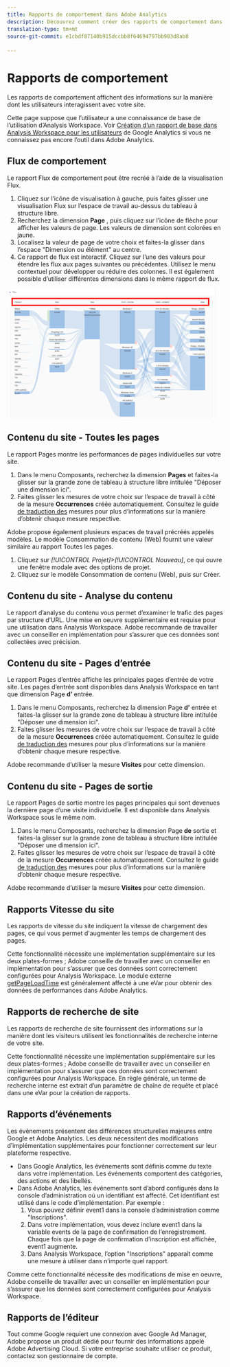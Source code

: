 ```yaml
---
title: Rapports de comportement dans Adobe Analytics
description: Découvrez comment créer des rapports de comportement dans Adobe Analytics
translation-type: tm+mt
source-git-commit: e1cbdf87140b915dccbb8f64694797bb903d8ab8

---
```



# Rapports de comportement

Les rapports de comportement affichent des informations sur la manière dont les utilisateurs interagissent avec votre site.

Cette page suppose que l’utilisateur a une connaissance de base de l’utilisation d’Analysis Workspace. Voir [Création d’un rapport de base dans Analysis Workspace pour les utilisateurs](create-report.md) de Google Analytics si vous ne connaissez pas encore l’outil dans Adobe Analytics.

## Flux de comportement

Le rapport Flux de comportement peut être recréé à l’aide de la visualisation Flux.

1. Cliquez sur l’icône de visualisation à gauche, puis faites glisser une visualisation Flux sur l’espace de travail au-dessus du tableau à structure libre.
2. Recherchez la dimension **Page** , puis cliquez sur l’icône de flèche pour afficher les valeurs de page. Les valeurs de dimension sont colorées en jaune.
3. Localisez la valeur de page de votre choix et faites-la glisser dans l’espace &quot;Dimension ou élément&quot; au centre.
4. Ce rapport de flux est interactif. Cliquez sur l’une des valeurs pour étendre les flux aux pages suivantes ou précédentes. Utilisez le menu contextuel pour développer ou réduire des colonnes. Il est également possible d’utiliser différentes dimensions dans le même rapport de flux.

![Rapport Flux](/help/technotes/ga-to-aa/assets/flow.png)

## Contenu du site - Toutes les pages

Le rapport Pages montre les performances de pages individuelles sur votre site.

1. Dans le menu Composants, recherchez la dimension **Pages** et faites-la glisser sur la grande zone de tableau à structure libre intitulée &quot;Déposer une dimension ici&quot;.
2. Faites glisser les mesures de votre choix sur l’espace de travail à côté de la mesure **Occurrences** créée automatiquement. Consultez le guide [de traduction des](common-metrics.md) mesures pour plus d’informations sur la manière d’obtenir chaque mesure respective.

Adobe propose également plusieurs espaces de travail précréés appelés modèles. Le modèle Consommation de contenu (Web) fournit une valeur similaire au rapport Toutes les pages.

1. Cliquez sur *[!UICONTROL Projet]>[!UICONTROL Nouveau]*, ce qui ouvre une fenêtre modale avec des options de projet.
2. Cliquez sur le modèle Consommation de contenu (Web), puis sur Créer.

## Contenu du site - Analyse du contenu

Le rapport d’analyse du contenu vous permet d’examiner le trafic des pages par structure d’URL. Une mise en oeuvre supplémentaire est requise pour une utilisation dans Analysis Workspace. Adobe recommande de travailler avec un conseiller en implémentation pour s’assurer que ces données sont collectées avec précision.

## Contenu du site - Pages d’entrée

Le rapport Pages d’entrée affiche les principales pages d’entrée de votre site. Les pages d’entrée sont disponibles dans Analysis Workspace en tant que dimension Page **d’** entrée.

1. Dans le menu Composants, recherchez la dimension Page **d’** entrée et faites-la glisser sur la grande zone de tableau à structure libre intitulée &quot;Déposer une dimension ici&quot;.
2. Faites glisser les mesures de votre choix sur l’espace de travail à côté de la mesure **Occurrences** créée automatiquement. Consultez le guide [de traduction des](common-metrics.md) mesures pour plus d’informations sur la manière d’obtenir chaque mesure respective.

Adobe recommande d’utiliser la mesure **Visites** pour cette dimension.

## Contenu du site - Pages de sortie

Le rapport Pages de sortie montre les pages principales qui sont devenues la dernière page d’une visite individuelle. Il est disponible dans Analysis Workspace sous le même nom.

1. Dans le menu Composants, recherchez la dimension Page **de** sortie et faites-la glisser sur la grande zone de tableau à structure libre intitulée &quot;Déposer une dimension ici&quot;.
2. Faites glisser les mesures de votre choix sur l’espace de travail à côté de la mesure **Occurrences** créée automatiquement. Consultez le guide [de traduction des](common-metrics.md) mesures pour plus d’informations sur la manière d’obtenir chaque mesure respective.

Adobe recommande d’utiliser la mesure **Visites** pour cette dimension.

## Rapports Vitesse du site

Les rapports de vitesse du site indiquent la vitesse de chargement des pages, ce qui vous permet d&#39;augmenter les temps de chargement des pages.

Cette fonctionnalité nécessite une implémentation supplémentaire sur les deux plates-formes ; Adobe conseille de travailler avec un conseiller en implémentation pour s’assurer que ces données sont correctement configurées pour Analysis Workspace. Le module externe [getPageLoadTime](/help/implement/vars/plugins/getpageloadtime.md) est généralement affecté à une eVar pour obtenir des données de performances dans Adobe Analytics.

## Rapports de recherche de site

Les rapports de recherche de site fournissent des informations sur la manière dont les visiteurs utilisent les fonctionnalités de recherche interne de votre site.

Cette fonctionnalité nécessite une implémentation supplémentaire sur les deux plates-formes ; Adobe conseille de travailler avec un conseiller en implémentation pour s’assurer que ces données sont correctement configurées pour Analysis Workspace. En règle générale, un terme de recherche interne est extrait d’un paramètre de chaîne de requête et placé dans une eVar pour la création de rapports.

## Rapports d’événements

Les événements présentent des différences structurelles majeures entre Google et Adobe Analytics. Les deux nécessitent des modifications d’implémentation supplémentaires pour fonctionner correctement sur leur plateforme respective.

* Dans Google Analytics, les événements sont définis comme du texte dans votre implémentation. Les événements comportent des catégories, des actions et des libellés.
* Dans Adobe Analytics, les événements sont d’abord configurés dans la console d’administration où un identifiant est affecté. Cet identifiant est utilisé dans le code d’implémentation. Par exemple :
   1. Vous pouvez définir event1 dans la console d’administration comme &quot;Inscriptions&quot;.
   2. Dans votre implémentation, vous devez inclure event1 dans la variable events de la page de confirmation de l’enregistrement. Chaque fois que la page de confirmation d’inscription est affichée, event1 augmente.
   3. Dans Analysis Workspace, l’option &quot;Inscriptions&quot; apparaît comme une mesure à utiliser dans n’importe quel rapport.

Comme cette fonctionnalité nécessite des modifications de mise en oeuvre, Adobe conseille de travailler avec un conseiller en implémentation pour s’assurer que les données sont correctement configurées pour Analysis Workspace.

## Rapports de l’éditeur

Tout comme Google requiert une connexion avec Google Ad Manager, Adobe propose un produit dédié pour fournir des informations appelé Adobe Advertising Cloud. Si votre entreprise souhaite utiliser ce produit, contactez son gestionnaire de compte.
